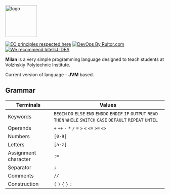 <img alt="logo" src="https://external-content.duckduckgo.com/iu/?u=http%3A%2F%2Fcdn.onlinewebfonts.com%2Fsvg%2Fimg_189624.png&f=1&nofb=1&ipt=96f2feb24e716bca2927efe519b26138829643d5931bddb3ba1dec5f51b5e517&ipo=images" height="100px" />

[![EO principles respected here](https://www.elegantobjects.org/badge.svg)](https://www.elegantobjects.org)
[![DevOps By Rultor.com](http://www.rultor.com/b/objectionary/eo)](http://www.rultor.com/p/l3r8yJ/milan)
[![We recommend IntelliJ IDEA](https://www.elegantobjects.org/intellij-idea.svg)](https://www.jetbrains.com/idea/)

**Milan** is a very simple programming language designed to teach students at Volzhskiy Polytechnic Institute.

Current version of language – **JVM** based.

## Grammar

| **Terminals**        | **Values**                                                                                                               |
|----------------------|--------------------------------------------------------------------------------------------------------------------------|
| Keywords             | `BEGIN` `DO` `ELSE` `END` `ENDDO` `ENDIF` `IF` `OUTPUT` `READ` `THEN` `WHILE` `SWITCH` `CASE` `DEFAULT` `REPEAT` `UNTIL` |
| Operands             | `+` `++` `-` `*` `/` `=` `>` `<` `<=` `>=` `<>`                                                                          |
| Numbers              | `[0-9]`                                                                                                                  |
| Letters              | `[a-z]`                                                                                                                  |
| Assignment character | `:=`                                                                                                                     |
| Separator            | `;`                                                                                                                      |
| Comments             | `//`                                                                                                                     |
| Construction         | `(` `)` `{` `}` `:`                                                                                                      |